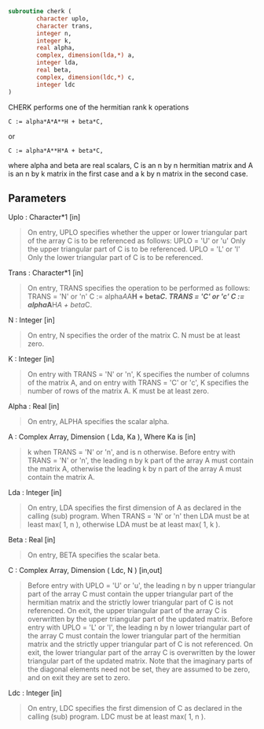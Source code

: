 ```fortran
subroutine cherk (
		character uplo,
		character trans,
		integer n,
		integer k,
		real alpha,
		complex, dimension(lda,*) a,
		integer lda,
		real beta,
		complex, dimension(ldc,*) c,
		integer ldc
)
```

 CHERK  performs one of the hermitian rank k operations

    C := alpha*A*A**H + beta*C,

 or

    C := alpha*A**H*A + beta*C,

 where  alpha and beta  are  real scalars,  C is an  n by n  hermitian
 matrix and  A  is an  n by k  matrix in the  first case and a  k by n
 matrix in the second case.

## Parameters
Uplo : Character*1 [in]
> On  entry,   UPLO  specifies  whether  the  upper  or  lower
> triangular  part  of the  array  C  is to be  referenced  as
> follows:
> UPLO = 'U' or 'u'   Only the  upper triangular part of  C
> is to be referenced.
> UPLO = 'L' or 'l'   Only the  lower triangular part of  C
> is to be referenced.

Trans : Character*1 [in]
> On entry,  TRANS  specifies the operation to be performed as
> follows:
> TRANS = 'N' or 'n'   C := alpha*A*A**H + beta*C.
> TRANS = 'C' or 'c'   C := alpha*A**H*A + beta*C.

N : Integer [in]
> On entry,  N specifies the order of the matrix C.  N must be
> at least zero.

K : Integer [in]
> On entry with  TRANS = 'N' or 'n',  K  specifies  the number
> of  columns   of  the   matrix   A,   and  on   entry   with
> TRANS = 'C' or 'c',  K  specifies  the number of rows of the
> matrix A.  K must be at least zero.

Alpha : Real [in]
> On entry, ALPHA specifies the scalar alpha.

A : Complex Array, Dimension ( Lda, Ka ), Where Ka is [in]
> k  when  TRANS = 'N' or 'n',  and is  n  otherwise.
> Before entry with  TRANS = 'N' or 'n',  the  leading  n by k
> part of the array  A  must contain the matrix  A,  otherwise
> the leading  k by n  part of the array  A  must contain  the
> matrix A.

Lda : Integer [in]
> On entry, LDA specifies the first dimension of A as declared
> in  the  calling  (sub)  program.   When  TRANS = 'N' or 'n'
> then  LDA must be at least  max( 1, n ), otherwise  LDA must
> be at least  max( 1, k ).

Beta : Real [in]
> On entry, BETA specifies the scalar beta.

C : Complex Array, Dimension ( Ldc, N ) [in,out]
> Before entry  with  UPLO = 'U' or 'u',  the leading  n by n
> upper triangular part of the array C must contain the upper
> triangular part  of the  hermitian matrix  and the strictly
> lower triangular part of C is not referenced.  On exit, the
> upper triangular part of the array  C is overwritten by the
> upper triangular part of the updated matrix.
> Before entry  with  UPLO = 'L' or 'l',  the leading  n by n
> lower triangular part of the array C must contain the lower
> triangular part  of the  hermitian matrix  and the strictly
> upper triangular part of C is not referenced.  On exit, the
> lower triangular part of the array  C is overwritten by the
> lower triangular part of the updated matrix.
> Note that the imaginary parts of the diagonal elements need
> not be set,  they are assumed to be zero,  and on exit they
> are set to zero.

Ldc : Integer [in]
> On entry, LDC specifies the first dimension of C as declared
> in  the  calling  (sub)  program.   LDC  must  be  at  least
> max( 1, n ).

